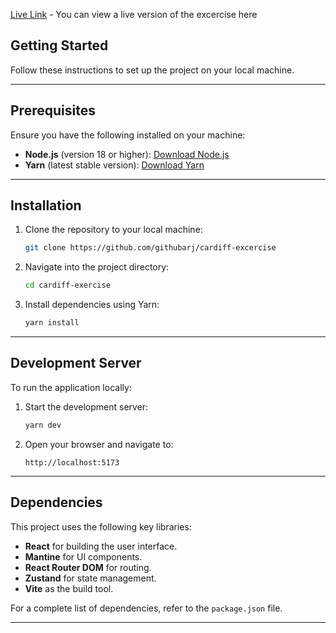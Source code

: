 [Live Link](https://cardiff-open-day.netlify.app/Courses) - You can view a live version of the excercise here

## Getting Started

Follow these instructions to set up the project on your local machine.

---

## Prerequisites

Ensure you have the following installed on your machine:

- **Node.js** (version 18 or higher): [Download Node.js](https://nodejs.org/)
- **Yarn** (latest stable version): [Download Yarn](https://yarnpkg.com/)

---

## Installation

1. Clone the repository to your local machine:

   ```bash
   git clone https://github.com/githubarj/cardiff-excercise
   ```

2. Navigate into the project directory:

   ```bash
   cd cardiff-exercise
   ```

3. Install dependencies using Yarn:

   ```bash
   yarn install
   ```

---

## Development Server

To run the application locally:

1. Start the development server:

   ```bash
   yarn dev
   ```

2. Open your browser and navigate to:

   ```
   http://localhost:5173
   ```

---

## Dependencies

This project uses the following key libraries:

- **React** for building the user interface.
- **Mantine** for UI components.
- **React Router DOM** for routing.
- **Zustand** for state management.
- **Vite** as the build tool.

For a complete list of dependencies, refer to the `package.json` file.

---

